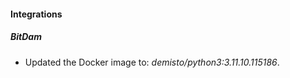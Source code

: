 
#### Integrations

##### BitDam
- Updated the Docker image to: *demisto/python3:3.11.10.115186*.




